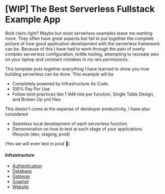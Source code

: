 # [WIP] The Best Serverless Fullstack Example App

Bold claim right? Maybe but most serverless examples leave me wanting more. They often have great aspects but fail to put together the complete picture of how good application development with the serverless framework can be. Because of this I have had to work through the pain of overly complex serverless configuration, brittle tooling, attempting to recreate aws on your laptop and constant mistakes in my iam permissions.

This template puts together everything I have learned to show you how building serverless can be done. This example will be

* Completely powered by Infrastructure As Code
* 100% Pay Per Use
* Follow best practices like 1 IAM role per function, Single Table Design, and Broken Up yml files

This doesn't come at the expense of developer productivity, I have also considered

* Seamless local development of each serverless function
* Demonstration on how to test at each stage of your applications lifesycle (dev, staging, prod)

(Yes we will even test in prod 🦄)


#### Infrastructure

* [Authentication](infrastructure/authentication/README.md)
* [Database](infrastructure/database/README.md)
* [Gateway](infrastructure/gateway/README.md)
* [Graphql](infrastructure/graphql/README.md)
* [Website](infrastructure/website/README.md)

